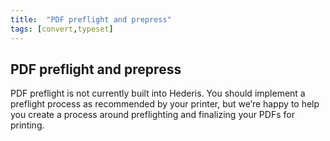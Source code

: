 ```yaml
---
title:  "PDF preflight and prepress"
tags: [convert,typeset]
---
```


<section data-type="chapter" class="hsecchapter" data-hederis-type="hsecchapter" id="pdf-preflight" data-pi-attrs="id: pdf-preflight; data-tags: convert,typeset;" role="doc-chapter" data-tags="convert,typeset" data-author-name=" " data-book-title=" " title="PDF preflight and prepress"><h1 data-hederis-type="hblkchaptitle" class="hblkchaptitle" id="pCz5SrbWD">PDF preflight and prepress</h1><p class="hblkp" data-hederis-type="hblkp" id="pYvI7TnEm">PDF preflight is not currently built into Hederis. You should implement a preflight process as recommended by your printer, but we&#8217;re happy to help you create a process around preflighting and finalizing your PDFs for printing.</p></section>
